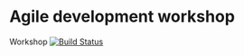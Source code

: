 # Agile development workshop

Workshop
[![Build Status](https://travis-ci.org/dbusca/agile-developer-2017.svg?branch=master)](https://travis-ci.org/dbusca/agile-developer-2017)
